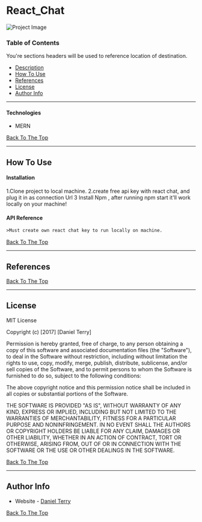 # React_Chat

![Project Image](https://user-images.githubusercontent.com/64623822/123016146-f2164400-d397-11eb-8a5f-fa4a0d6a2684.png)


### Table of Contents
You're sections headers will be used to reference location of destination.

- [Description](#description)
- [How To Use](#how-to-use)
- [References](#references)
- [License](#license)
- [Author Info](#author-info)

---
#### Technologies

- MERN

[Back To The Top](#React_Chat)

---

## How To Use

#### Installation
1.Clone project to local machine.
2.create free api key with react chat, and plug it in as connection Url
3 Install Npm , after running npm start it'll work locally on your machine!


#### API Reference

```html
>Must create own react chat key to run locally on machine.
```
[Back To The Top](#React_Chat)

---

## References
[Back To The Top](#React_Chat)

---

## License

MIT License

Copyright (c) [2017] [Daniel Terry]

Permission is hereby granted, free of charge, to any person obtaining a copy
of this software and associated documentation files (the "Software"), to deal
in the Software without restriction, including without limitation the rights
to use, copy, modify, merge, publish, distribute, sublicense, and/or sell
copies of the Software, and to permit persons to whom the Software is
furnished to do so, subject to the following conditions:

The above copyright notice and this permission notice shall be included in all
copies or substantial portions of the Software.

THE SOFTWARE IS PROVIDED "AS IS", WITHOUT WARRANTY OF ANY KIND, EXPRESS OR
IMPLIED, INCLUDING BUT NOT LIMITED TO THE WARRANTIES OF MERCHANTABILITY,
FITNESS FOR A PARTICULAR PURPOSE AND NONINFRINGEMENT. IN NO EVENT SHALL THE
AUTHORS OR COPYRIGHT HOLDERS BE LIABLE FOR ANY CLAIM, DAMAGES OR OTHER
LIABILITY, WHETHER IN AN ACTION OF CONTRACT, TORT OR OTHERWISE, ARISING FROM,
OUT OF OR IN CONNECTION WITH THE SOFTWARE OR THE USE OR OTHER DEALINGS IN THE
SOFTWARE.

[Back To The Top](#React_Chat)

---

## Author Info
- Website - [Daniel Terry](https://danieljamesterry.com)

[Back To The Top](#)
